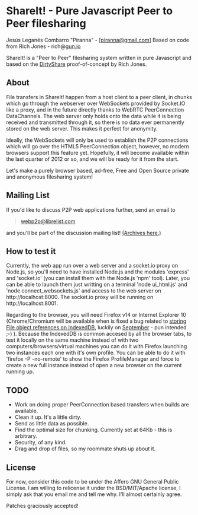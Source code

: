 # ShareIt! - Pure Javascript Peer to Peer filesharing

Jesús Leganés Combarro "Piranna" - [piranna@gmail.com]
Based on code from Rich Jones - rich@[gun.io](http://gun.io)

ShareIt! is a "Peer to Peer" filesharing system written in pure Javascript and
based on the [DirtyShare](https://github.com/Miserlou/DirtyShare)
proof-of-concept by Rich Jones.

## About

File transfers in ShareIt! happen from a host client to a peer client, in chunks
which go through the webserver over WebSockets provided by Socket.IO like a
proxy, and in the future directly thanks to WebRTC PeerConnection DataChannels.
The web server only holds onto the data while it is being received and
transmitted through it, so there is no data ever permanently stored on the web
server. This makes it perfect for anonymity.

Ideally, the WebSockets will only be used to establish the P2P connections which
will go over the HTML5 PeerConnection object, however, no modern browsers
support this feature yet. Hopefully, it will become available within the last
quarter of 2012 or so, and we will be ready for it from the start.

Let's make a purely browser based, ad-free, Free and Open Source private and
anonymous filesharing system!

## Mailing List

If you'd like to discuss P2P web applications further, send an email to 

> webp2p@librelist.com

and you'll be part of the discussion mailing list!
[(Archives here.)](http://librelist.com/browser/webp2p/)

## How to test it

Currently, the web app run over a web server and a socket.io proxy on Node.js,
so you'll need to have installed Node.js and the modules 'express' and
'socket.io' (you can install them with the Node.js 'npm' tool). Later, you can
be able to launch them just writting on a terminal 'node ui_html.js' and 'node
connect_websockets.js' and access to the web server on http://localhost:8000.
The socket.io proxy will be running on http://localhost:8001.

Regarding to the browser, you will need Firefox v14 or Internet Explorer 10
(Chrome/Chromium will be available when is fixed a bug related to
[storing File object references on IndexedDB](http://code.google.com/p/chromium/issues/detail?id=108012),
luckily on [September](http://en.wikipedia.org/wiki/September_(singer)) - pun
intended ;-) ). Because the IndexedDB is common accesed by all the browser tabs,
to test it locally on the same machine instead of with two computers/browsers/virtual machines
you can do it with Firefox launching two instances each one with it's own
profile. You can be able to do it with 'firefox -P -no-remote' to show the
Firefox ProfileManager and force to create a new full instance instead of open a
new browser on the current running up.

## TODO

* Work on doing proper PeerConnection based transfers when builds are available.
* Clean it up. It's a little dirty.
* Send as little data as possible.
* Find the optimal size for chunking. Currently set at 64Kb - this is arbitrary.
* Security, of any kind.
* Drag and drop of files, so my roommate shuts up about it.

## License

For now, consider this code to be under the Affero GNU General Public License.
I am willing to relicense it under the BSD/MIT/Apache license, I simply ask that
you email me and tell me why. I'll almost certainly agree.

Patches graciously accepted!
